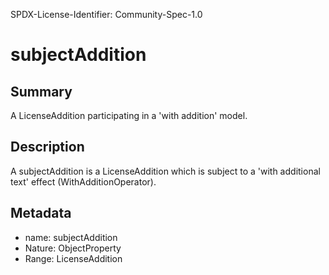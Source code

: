 SPDX-License-Identifier: Community-Spec-1.0

# subjectAddition

## Summary

A LicenseAddition participating in a 'with addition' model.

## Description

A subjectAddition is a LicenseAddition which is subject to a 'with additional
text' effect (WithAdditionOperator).

## Metadata

- name: subjectAddition
- Nature: ObjectProperty
- Range: LicenseAddition
